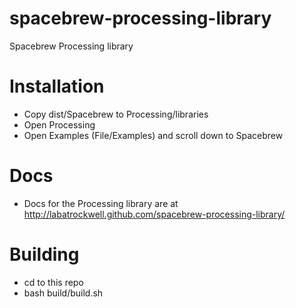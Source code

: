 spacebrew-processing-library
=============================

Spacebrew Processing library


Installation
=============================
* Copy dist/Spacebrew to Processing/libraries
* Open Processing
* Open Examples (File/Examples) and scroll down to Spacebrew

Docs 
=============================
* Docs for the Processing library are at http://labatrockwell.github.com/spacebrew-processing-library/

Building
=============================
* cd to this repo
* bash build/build.sh